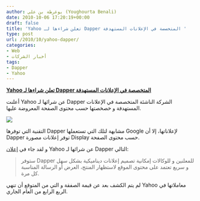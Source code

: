 ```yaml
---
author: يوغرطة بن علي (Youghourta Benali)
date: 2010-10-06 17:20:19+00:00
draft: false
title: 'Yahoo تعلن شراءها لـ Dapper المتخصصة في الإعلانات المستهدفة '
type: post
url: /2010/10/yahoo-dapper/
categories:
- Web
- أخبار الشركات
tags:
- Dapper
- Yahoo
---
```


**[Yahoo تعلن شراءها لـ Dapper المتخصصة في الإعلانات المستهدفة](https://www.it-scoop.com/2010/10/yahoo-dapper/)**


أعلنت Yahoo عن شرائها لـ Dapper الشركة الناشئة المتخصصة في الإعلانات المستهدفة و خصخصتها حسب محتوى الصفحة المعروضة عليها.

[![](https://www.it-scoop.com/wp-content/uploads/2010/10/dapper-logo.gif)
](https://www.it-scoop.com/2010/10/yahoo-dapper/)

التقنية التي توفرها Dapper مشابهة لتلك التي تستعملها Google لإعلاناتها، إلا أن Dapper توفر إعلانات مصورة Display حسب محتوى الصفحة.

و لقد جاء في [إعلان](http://ycorpblog.com/2010/10/05/dapper/) Yahoo عن شرائها لـ Dapper التالي:


<blockquote>ستوفر Dapper للمعلنين و للوكالات إمكانية تصميم إعلانات ديناميكية بشكل سهل و سريع تعتمد على محتوى الموقع لاستظهار المنتج، العرض أو الرسالة المناسبة كل مرة.</blockquote>


لم يتم الكشف بعد عن قيمة الصفقة و التي من المتوقع أن تنهي Yahoo معاملاتها في الربع الرابع من العام الجاري.
